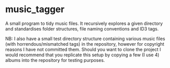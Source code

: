 music_tagger
============

A small program to tidy music files. It recursively explores a given directory and standardises folder structures, file naming conventions and ID3 tags.

NB: I also have a small test directory structure containing various music files (with horrendous/mismatched tags) in the repository, however for copyright reasons I have not committed them. Should you want to clone the project I would recommend that you replicate this setup by copying a few (I use 4) albums into the repository for testing purposes.
